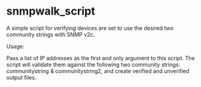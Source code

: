 # snmpwalk_script
A simple script for verifying devices are set to use the desired two community strings with SNMP v2c.


Usage:

Pass a list of IP addresses as the first and only argument to this script. The script will validate them against the following two community strings: communitystring & communitystring2, and create verified and unverified output files.
